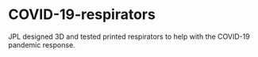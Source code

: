 # COVID-19-respirators
JPL designed 3D and tested printed respirators to help with the COVID-19 pandemic response.

